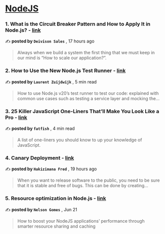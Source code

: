 
<h1><a href=https://medium.com/tag/nodejs/recommended target="_blank" rel="noopener noreferrer">NodeJS</a></h1>
<h3>1. What is the Circuit Breaker Pattern and How to Apply It in Node.js? - <a href=https://medium.com/@deivison_sales?source=tag_recommended_feed---------0-84----------nodejs----------e77be629_580c_4031_a756_addab9f58735------- target="_blank" rel="noopener noreferrer">link</a></h3>

✍️ **posted by `Deivison Sales`** <date> , 17 hours ago</date>

<blockquote>Always when we build a system the first thing that we must keep in our mind is “How to scale our application?”.</blockquote>

<h3>2. How to Use the New Node.js Test Runner - <a href=https://medium.com/@laurent.zuijdwijk?source=tag_recommended_feed---------1-107----------nodejs----------e77be629_580c_4031_a756_addab9f58735------- target="_blank" rel="noopener noreferrer">link</a></h3>

✍️ **posted by `Laurent Zuijdwijk`** <date> , 5 min read</date>

<blockquote>How to use Node.js v20’s test runner to test our code: explained with common use cases such as testing a service layer and mocking the…</blockquote>

<h3>3. 25 Killer JavaScript One-Liners That’ll Make You Look Like a Pro - <a href=https://medium.com/@fatfish?source=tag_recommended_feed---------2-85----------nodejs----------e77be629_580c_4031_a756_addab9f58735------- target="_blank" rel="noopener noreferrer">link</a></h3>

✍️ **posted by `fatfish`** <date> , 4 min read</date>

<blockquote>A list of one-liners you should know to up your knowledge of JavaScript.</blockquote>

<h3>4. Canary Deployment - <a href=https://medium.com/@hakizimanafreddoctype?source=tag_recommended_feed---------3-84----------nodejs----------e77be629_580c_4031_a756_addab9f58735------- target="_blank" rel="noopener noreferrer">link</a></h3>

✍️ **posted by `Hakizimana Fred`** <date> , 19 hours ago</date>

<blockquote>When you want to release software to the public, you need to be sure that it is stable and free of bugs. This can be done by creating…</blockquote>

<h3>5. Resource optimization in Node.js - <a href=https://medium.com/@nelson.gomes_64705?source=tag_recommended_feed---------4-107----------nodejs----------e77be629_580c_4031_a756_addab9f58735------- target="_blank" rel="noopener noreferrer">link</a></h3>

✍️ **posted by `Nelson Gomes`** <date> , Jun 21</date>

<blockquote>How to boost your NodeJS applications’ performance through smarter resource sharing and caching</blockquote>

